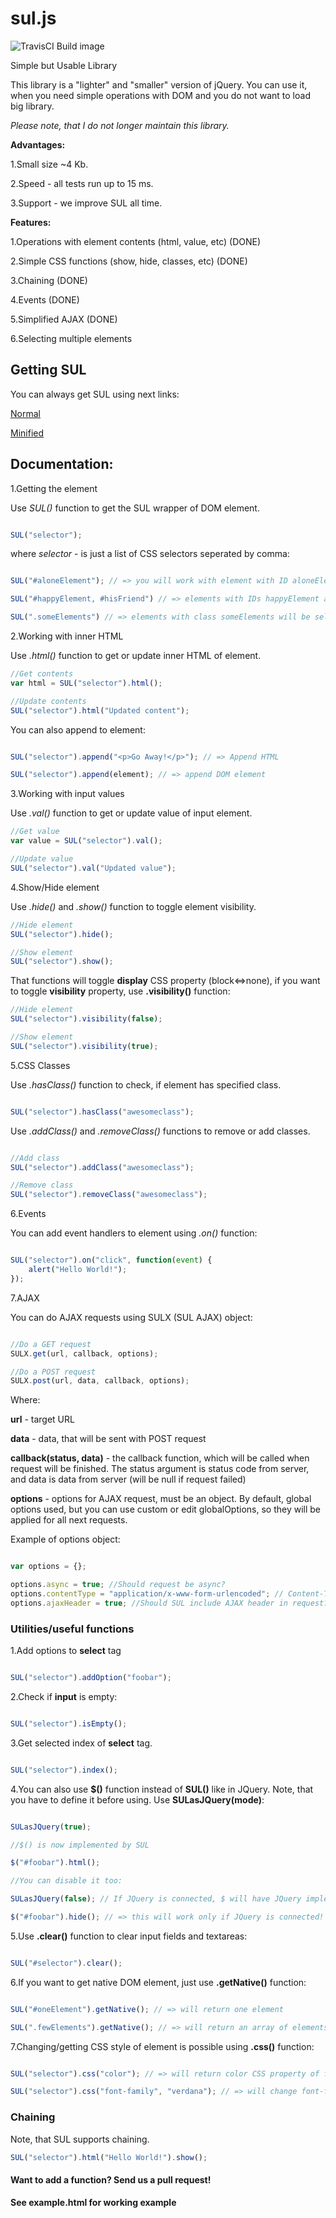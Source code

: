 # sul.js
![TravisCI Build image](https://travis-ci.org/MrOnlineCoder/sul.js.svg?branch=master)

Simple but Usable Library

This library is a "lighter" and "smaller" version of jQuery. You can use it, when you need simple operations with DOM and you do not want to load big library.

*Please note, that I do not longer maintain this library.*

**Advantages:**

1.Small size ~4 Kb.

2.Speed - all tests run up to 15 ms.

3.Support - we improve SUL all time.

**Features:**

1.Operations with element contents (html, value, etc) (DONE)

2.Simple CSS functions (show, hide, classes, etc) (DONE)

3.Chaining (DONE)

4.Events (DONE)

5.Simplified AJAX (DONE)

6.Selecting multiple elements

## Getting SUL

You can always get SUL using next links:

[Normal](https://raw.githubusercontent.com/MrOnlineCoder/sul.js/master/src/sul.js)

[Minified](https://raw.githubusercontent.com/MrOnlineCoder/sul.js/master/dist/sul.js)


## Documentation:

1.Getting the element

Use *SUL()* function to get the SUL wrapper of DOM element.
```javascript

SUL("selector");

```

where *selector* - is just a list of CSS selectors seperated by comma:

```javascript

SUL("#aloneElement"); // => you will work with element with ID aloneElement

SUL("#happyElement, #hisFriend") // => elements with IDs happyElement and #hisFriend will be selected

SUL(".someElements") // => elements with class someElements will be selected

```

2.Working with inner HTML

Use *.html()* function to get or update inner HTML of element.

```javascript
//Get contents
var html = SUL("selector").html();

//Update contents
SUL("selector").html("Updated content");

```

You can also append to element:

```javascript

SUL("selector").append("<p>Go Away!</p>"); // => Append HTML

SUL("selector").append(element); // => append DOM element

```

3.Working with input values

Use *.val()* function to get or update value of input element.

```javascript
//Get value
var value = SUL("selector").val();

//Update value
SUL("selector").val("Updated value");
```

4.Show/Hide element

Use *.hide()* and *.show()* function to toggle element visibility.

```javascript
//Hide element
SUL("selector").hide();

//Show element
SUL("selector").show();
```

That functions will toggle **display** CSS property (block<=>none), if you want to toggle **visibility** property, use **.visibility()** function:

```javascript
//Hide element
SUL("selector").visibility(false);

//Show element
SUL("selector").visibility(true);
```


5.CSS Classes

Use *.hasClass()* function to check, if element has specified class.
```javascript

SUL("selector").hasClass("awesomeclass");

```

Use *.addClass()* and *.removeClass()* functions to remove or add classes.

```javascript

//Add class
SUL("selector").addClass("awesomeclass");

//Remove class
SUL("selector").removeClass("awesomeclass");

```

6.Events

You can add event handlers to element using *.on()* function:

```javascript

SUL("selector").on("click", function(event) {
	alert("Hello World!");
});

```

7.AJAX

You can do AJAX requests using SULX (SUL AJAX) object:

```javascript

//Do a GET request
SULX.get(url, callback, options);

//Do a POST request
SULX.post(url, data, callback, options);

```

Where:

**url** - target URL

**data** - data, that will be sent with POST request

**callback(status, data)** - the callback function, which will be called when request will be
finished. The status argument is status code from server, and data is data from server (will be null if request failed)

**options** - options for AJAX request, must be an object. By default, global options used, but you can use custom or edit globalOptions, so they will be applied for all next requests.

Example of options object:

```javascript

var options = {};

options.async = true; //Should request be async?
options.contentType = "application/x-www-form-urlencoded"; // Content-Type header
options.ajaxHeader = true; //Should SUL include AJAX header in request? (X-Requested-With)

```

### Utilities/useful functions

1.Add options to **select** tag

```javascript

SUL("selector").addOption("foobar");

```

2.Check if **input** is empty:

```javascript

SUL("selector").isEmpty();

```

3.Get selected index of **select** tag.

```javascript

SUL("selector").index();

```

4.You can also use **$()** function instead of **SUL()** like in JQuery. Note, that you have to define it before using. Use **SULasJQuery(mode)**:

```javascript

SULasJQuery(true);

//$() is now implemented by SUL

$("#foobar").html();

//You can disable it too:

SULasJQuery(false); // If JQuery is connected, $ will have JQuery implementation. If not, $ will be null 

$("#foobar").hide(); // => this will work only if JQuery is connected!

```

5.Use **.clear()** function to clear input fields and textareas:

```javascript

SUL("#selector").clear();

```

6.If you want to get native DOM element, just use **.getNative()** function:

```javascript

SUL("#oneElement").getNative(); // => will return one element

SUL(".fewElements").getNative(); // => will return an array of elements

```

7.Changing/getting CSS style of element is possible using **.css()** function:

```javascript

SUL("selector").css("color"); // => will return color CSS property of first-matched element

SUL("selector").css("font-family", "verdana"); // => will change font-family CSS property to verdana of EACH element. 

```



### Chaining

Note, that SUL supports chaining.

```javascript
SUL("selector").html("Hello World!").show();
```

#### Want to add a function? Send us a pull request!

**See example.html for working example**
